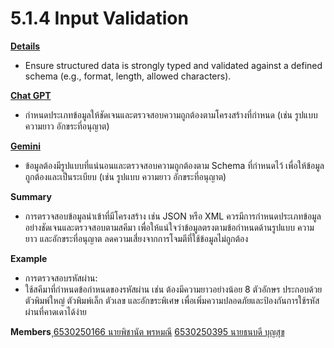 # 5.1.4 Input Validation

**[Details](https://owasp.org/www-project-application-security-verification-standard)**
- Ensure structured data is strongly typed and validated against a defined schema (e.g., format, length, allowed characters).



 **[Chat GPT](https://chatgpt.com/)**
- กำหนดประเภทข้อมูลให้ชัดเจนและตรวจสอบความถูกต้องตามโครงสร้างที่กำหนด (เช่น รูปแบบ ความยาว อักขระที่อนุญาต)


**[Gemini](https://gemini.google.com/app)**
- ข้อมูลต้องมีรูปแบบที่แน่นอนและตรวจสอบความถูกต้องตาม Schema ที่กำหนดไว้ เพื่อให้ข้อมูลถูกต้องและเป็นระเบียบ (เช่น รูปแบบ ความยาว อักขระที่อนุญาต)



**Summary**
- การตรวจสอบข้อมูลนำเข้าที่มีโครงสร้าง เช่น JSON หรือ XML ควรมีการกำหนดประเภทข้อมูลอย่างชัดเจนและตรวจสอบตามสคีมา เพื่อให้แน่ใจว่าข้อมูลตรงตามข้อกำหนดด้านรูปแบบ ความยาว และอักขระที่อนุญาต ลดความเสี่ยงจากการโจมตีที่ใช้ข้อมูลไม่ถูกต้อง


**Example**
- การตรวจสอบรหัสผ่าน:
- ใช้สคีมาที่กำหนดข้อกำหนดของรหัสผ่าน เช่น ต้องมีความยาวอย่างน้อย 8 ตัวอักษร ประกอบด้วยตัวพิมพ์ใหญ่ ตัวพิมพ์เล็ก ตัวเลข และอักขระพิเศษ เพื่อเพิ่มความปลอดภัยและป้องกันการใช้รหัสผ่านที่คาดเดาได้ง่าย

 
**Members**
[ุ6530250166 นายพิชานัต พรหมณี](https://naieric.github.io/security-requirement.html)
[6530250395 นายธนบดี บุญสุข](https://realalunda.github.io/security-requirement.html)
